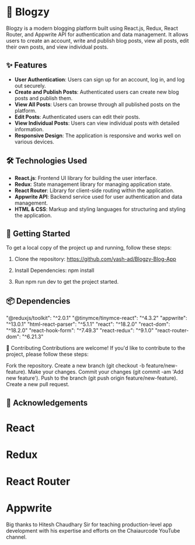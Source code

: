 # 📝 Blogzy

Blogzy is a modern blogging platform built using React.js, Redux, React Router, and Appwrite API for authentication and data management. It allows users to create an account, write and publish blog posts, view all posts, edit their own posts, and view individual posts.

## ✨ Features

- **User Authentication**: Users can sign up for an account, log in, and log out securely.
- **Create and Publish Posts**: Authenticated users can create new blog posts and publish them.
- **View All Posts**: Users can browse through all published posts on the platform.
- **Edit Posts**: Authenticated users can edit their posts.
- **View Individual Posts**: Users can view individual posts with detailed information.
- **Responsive Design**: The application is responsive and works well on various devices.

## 🛠️ Technologies Used

- **React.js**: Frontend UI library for building the user interface.
- **Redux**: State management library for managing application state.
- **React Router**: Library for client-side routing within the application.
- **Appwrite API**: Backend service used for user authentication and data management.
- **HTML & CSS**: Markup and styling languages for structuring and styling the application.

## 🚀 Getting Started

To get a local copy of the project up and running, follow these steps:

1. Clone the repository:
https://github.com/yash-ad/Blogzy-Blog-App

2. Install Dependencies: npm install

3. Run npm run dev to get the project started.

## 📦 Dependencies
"@reduxjs/toolkit": "^2.0.1"
"@tinymce/tinymce-react": "^4.3.2"
"appwrite": "^13.0.1"
"html-react-parser": "^5.1.1"
"react": "^18.2.0"
"react-dom": "^18.2.0"
"react-hook-form": "^7.49.3"
"react-redux": "^9.1.0"
"react-router-dom": "^6.21.3"



🤝 Contributing
Contributions are welcome! If you'd like to contribute to the project, please follow these steps:

Fork the repository.
Create a new branch (git checkout -b feature/new-feature).
Make your changes.
Commit your changes (git commit -am 'Add new feature').
Push to the branch (git push origin feature/new-feature).
Create a new pull request.

## 🙏 Acknowledgements
# React
# Redux
# React Router
# Appwrite


Big thanks to Hitesh Chaudhary Sir for teaching production-level app development with his expertise and efforts on the Chaiaurcode YouTube channel.
